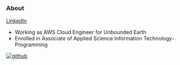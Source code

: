 ### About <br>

[LinkedIn](https://www.linkedin.com/in/john-rivero-233507181/) <br>
- Working as AWS Cloud Engineer for Unbounded Earth
- Enrolled in Associate of Applied Science Information Technology-Programming

[1]: http://www.github.com/your_contact_info
[![github](https://cloud.githubusercontent.com/assets/17016297/18839843/0e06a67a-83d2-11e6-993a-b35a182500e0.png)][1]
